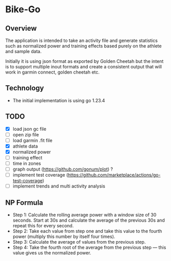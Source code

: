 # Bike-Go

## Overview
The application is intended to take an activity file and generate statistics such as normalized power and training effects based purely on the athlete and sample data.

Initially it is using json format as exported by Golden Cheetah but the intent is to support multiple inout formats and create a consistent output that will work in garmin connect, golden cheetah etc.

## Technology
* The initial implementation is using go 1.23.4

## TODO
- [x] load json gc file
- [ ] open zip file
- [ ] load garmin .fit file
- [x] athlete data
- [x] normalized power
- [ ] training effect
- [ ] time in zones
- [ ] graph output (https://github.com/gonum/plot) ?
- [ ] implement test coverage (https://github.com/marketplace/actions/go-test-coverage)
- [ ] implement trends and multi activity analysis

## NP Formula
- Step 1: Calculate the rolling average power with a window size of 30 seconds. Start at 30s and calculate the average of the previous 30s and repeat this for every second.
- Step 2: Take each value from step one and take this value to the fourth power (multiply this number by itself four times).
- Step 3: Calculate the average of values from the previous step.
- Step 4: Take the fourth root of the average from the previous step — this value gives us the normalized power.
